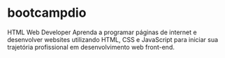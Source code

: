 # bootcampdio
HTML Web Developer
Aprenda a programar páginas de internet e desenvolver websites utilizando HTML, CSS e JavaScript para iniciar sua trajetória profissional em desenvolvimento web front-end.
